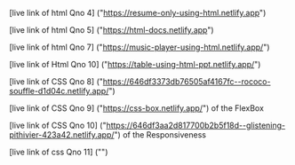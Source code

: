 [live link of html Qno 4] ("https://resume-only-using-html.netlify.app")

[live link of html Qno 5] ("https://html-docs.netlify.app")

[live link of html Qno 7] ("https://music-player-using-html.netlify.app/")

[live link of Html Qno 10] ("https://table-using-html-ppt.netlify.app/")

[live link of CSS Qno 8] ("https://646df3373db76505af4167fc--rococo-souffle-d1d04c.netlify.app/")

[]()

[live link of CSS Qno 9] ("https://css-box.netlify.app/") of the FlexBox

[live link of CSS Qno 10] ("https://646df3aa2d817700b2b5f18d--glistening-pithivier-423a42.netlify.app/") of the Responsiveness

[live link of css Qno 11] ("")
